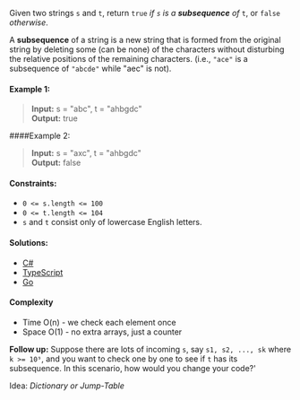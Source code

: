 Given two strings `s` and `t`, return `true` _if `s` is a **subsequence** of_ `t`, or `false` _otherwise_.

A **subsequence** of a string is a new string that is formed from the original string by deleting some (can be none) of the characters without disturbing the relative positions of the remaining characters. (i.e., `"ace"` is a subsequence of `"abcde"` while "aec" is not).

 

#### Example 1:

> **Input:** s = "abc", t = "ahbgdc"  
> **Output:** true

####Example 2:

> **Input:** s = "axc", t = "ahbgdc"  
> **Output:** false
 

#### Constraints:

- `0 <= s.length <= 100`
- `0 <= t.length <= 104`
- `s` and `t` consist only of lowercase English letters.


#### Solutions:

- [C#](/two-pointers/is-subsequence/is-subsequence.cs)
- [TypeScript](/two-pointers/is-subsequence/is-subsequence.ts)
- [Go](/two-pointers/is-subsequence/is-subsequence.go)

#### Complexity
- Time O(n) - we check each element once
- Space O(1) - no extra arrays, just a counter 

**Follow up:** Suppose there are lots of incoming `s`, say `s1, s2, ..., sk` where `k >= 10⁹`, and you want to check one by one to see if `t` has its subsequence. In this scenario, how would you change your code?'

Idea: _Dictionary or Jump-Table_